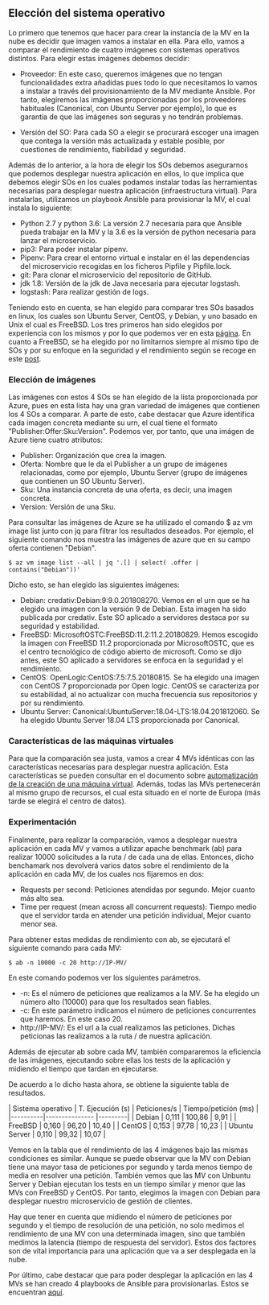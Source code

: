 ## Elección del sistema operativo

Lo primero que tenemos que hacer para crear la instancia de la MV en la nube es decidir que imagen vamos a instalar en ella. Para ello, vamos a comparar el rendimiento de cuatro imágenes con sistemas operativos distintos. Para elegir estas imágenes debemos decidir:

  - Proveedor: En este caso, queremos imágenes que no tengan funcionalidades extra añadidas pues todo lo que necesitamos lo vamos a instalar a través del provisionamiento de la MV mediante Ansible. Por tanto, elegiremos las imágenes proporcionadas por los proveedores habituales (Canonical, con Ubuntu Server por ejemplo), lo que es garantía de que las imágenes son seguras y no tendrán problemas.

  - Versión del SO: Para cada SO a elegir se procurará escoger una imagen que contega la versión más actualizada y estable posible, por cuestiones de rendimiento, fiabilidad y seguridad.

Además de lo anterior, a la hora de elegir los SOs debemos asegurarnos que podemos desplegar nuestra aplicación en ellos, lo que implica que debemos elegir SOs en los cuales podamos instalar todas las herramientas necesarias para desplegar nuestra aplicación (infraestructura virtual). Para instalarlas, utilizamos un playbook Ansible para provisionar la MV, el cual instala lo siguiente:

- Python 2.7 y python 3.6: La versión 2.7 necesaria para que Ansible pueda trabajar en la MV y la 3.6 es la versión de python necesaria para lanzar el microservicio.
- pip3: Para poder instalar pipenv.
- Pipenv: Para crear el entorno virtual e instalar en él las dependencias del microservicio recogidas en los ficheros Pipfile y Pipfile.lock.
- git: Para clonar el microservicio del repositorio de GitHub.
- jdk 1.8: Versión de la jdk de Java necesaria para ejecutar logstash.
- logstash: Para realizar gestión de logs.

Teniendo esto en cuenta, se han elegido para comparar tres SOs basados en linux, los cuales son Ubuntu Server, CentOS, y Debian, y uno basado en Unix el cual es FreeBSD. Los tres primeros han sido elegidos por experiencia con los mismos y por lo que podemos ver en esta [página](https://www.makeuseof.com/tag/best-linux-server-operating-systems/). En cuanto a FreeBSD, se ha elegido por no limitarnos siempre al mismo tipo de SOs y por su enfoque en la seguridad y el rendimiento según se recoge en este [post](http://pablohoffman.com/freebsd-vs-linux-servidores).

### Elección de imágenes

Las imágenes con estos 4 SOs se han elegido de la lista proporcionada por Azure, pues en esta lista hay una gran variedad de imágenes que contienen los 4 SOs a comparar. A parte de esto, cabe destacar que Azure identifica cada imagen concreta mediante su urn, el cual tiene el formato "Publisher:Offer:Sku:Version". Podemos ver, por tanto, que una imágen de Azure tiene cuatro atributos:

- Publisher: Organización que crea la imagen.
- Oferta: Nombre que le da el Publisher a un grupo de imágenes relacionadas, como por ejemplo, Ubuntu Server (grupo de imágenes que contienen un SO Ubuntu Server).
- Sku: Una instancia concreta de una oferta, es decir, una imagen concreta.
- Version: Versión de una Sku.

Para consultar las imágenes de Azure se ha utilizado el comando $ az vm image list junto con jq para filtrar los resultados deseados. Por ejemplo, el siguiente comando nos muestra las imágenes de azure que en su campo oferta contienen "Debian".

~~~
$ az vm image list --all | jq '.[] | select( .offer | contains("Debian"))'
~~~

Dicho esto, se han elegido las siguientes imágenes:

- Debian: credativ:Debian:9:9.0.201808270. Vemos en el urn que se ha elegido una imagen con la versión 9 de Debian. Esta imagen ha sido publicada por credativ. Este SO aplicado a servidores destaca por su seguridad y estabilidad.
- FreeBSD: MicrosoftOSTC:FreeBSD:11.2:11.2.20180829. Hemos escogido la imagen con FreeBSD 11.2 proporcionada por MicrosoftOSTC, que es el centro tecnológico de código abierto de microsoft. Como se dijo antes, este SO aplicado a servidores se enfoca en la seguridad y el rendimiento.
- CentOS: OpenLogic:CentOS:7.5:7.5.20180815. Se ha elegido una imagen con CentOS 7 proporcionada por Open logic. CentOS se caracteriza por su estabilidad, al no actualizar con mucha frecuencia sus repositorios y por su rendimiento.
- Ubuntu Server: Canonical:UbuntuServer:18.04-LTS:18.04.201812060. Se ha elegido Ubuntu Server 18.04 LTS proporcionada por Canonical.

### Características de las máquinas virtuales

Para que la comparación sea justa, vamos a crear 4 MVs idénticas con las características necesarias para desplegar nuestra aplicación. Esta características se pueden consultar en el documento sobre [automatización de la creación de una máquina virtual](). Además, todas las MVs pertenecerán al mismo grupo de recursos, el cual esta situado en el norte de Europa (más tarde se elegirá el centro de datos).

### Experimentación

Finalmente, para realizar la comparación, vamos a desplegar nuestra aplicación en cada MV y vamos a utilizar apache benchmark (ab) para realizar 10000 solicitudes a la ruta / de cada una de ellas. Entonces, dicho benchamark nos devolverá varios datos sobre el rendimiento de la aplicación en cada MV, de los cuales nos fijaremos en dos:

- Requests per second: Peticiones atendidas por segundo. Mejor cuanto más alto sea.
- Time per request (mean across all concurrent requests): Tiempo medio que el servidor tarda en atender una petición individual, Mejor cuanto menor sea.

Para obtener estas medidas de rendimiento con ab, se ejecutará el siguiente comando para cada MV:

~~~
$ ab -n 10000 -c 20 http://IP-MV/
~~~

En este comando podemos ver los siguientes parámetros.

- -n: Es el número de peticiones que realizamos a la MV. Se ha elegido un número alto (10000) para que los resultados sean fiables.
- -c: En este parámetro indicamos el número de peticiones concurrentes que haremos. En este caso 20.
- http://IP-MV/: Es el url a la cual realizamos las peticiones. Dichas peticionas las realizamos a la ruta / de nuestra aplicación.

Además de ejecutar ab sobre cada MV, también compararemos la eficiencia de las imágenes, ejecutando sobre ellas los tests de la aplicación y midiendo el tiempo que tardan en ejecutarse.

De acuerdo a lo dicho hasta ahora, se obtiene la siguiente tabla de resultados.

| Sistema operativo   | T. Ejecución (s) | Peticiones/s | Tiempo/petición (ms) |
|----------|--------------- |---------|
| Debian | 0,111 | 100,86 | 9,91 |
| FreeBSD | 0,160 | 96,20 | 10,40 |
| CentOS | 0,153 | 97,78 | 10,23 |
| Ubuntu Server | 0,110 | 99,32 | 10,07 |

Vemos en la tabla que el rendimiento de las 4 imágenes bajo las mismas condiciones es similar. Aunque se puede observar que la MV con Debian tiene una mayor tasa de peticiones por segundo y tarda menos tiempo de media en resolver una petición. También vemos que las MV con Unbuntu Server y Debian ejecutan los tests en un tiempo similar y menor que las MVs con FreeBSD y CentOS. Por tanto, elegimos la imagen con Debian para desplegar nuestro microservicio de gestión de clientes.

Hay que tener en cuenta que midiendo el número de peticiones por segundo y el tiempo de resolución de una petición, no solo medimos el rendimiento de una MV con una determinada imagen, sino que también medimos la latencia (tiempo de respuesta del servidor). Estos dos factores son de vital importancia para una aplicación que va a ser desplegada en la nube.

Por último, cabe destacar que para poder desplegar la aplicación en las 4 MVs se han creado 4 playbooks de Ansible para provisionarlas. Estos se encuentran [aquí]().
